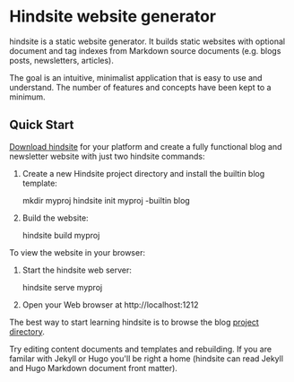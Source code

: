 # Hindsite website generator

hindsite is a static website generator. It builds static websites with optional
document and tag indexes from Markdown source documents (e.g. blogs posts,
newsletters, articles).

The goal is an intuitive, minimalist application that is easy to use and
understand. The number of features and concepts have been kept to a minimum.


## Quick Start
[Download hindsite](TODO) for your platform and create a fully functional blog and
newsletter website with just two hindsite commands:

1. Create a new Hindsite project directory and install the builtin blog
   template:

    mkdir myproj
    hindsite init myproj -builtin blog

2. Build the website:

    hindsite build myproj

To view the website in your browser:

1. Start the hindsite web server:

    hindsite serve myproj

2. Open your Web browser at http://localhost:1212

The best way to start learning hindsite is to browse the blog [project
directory](#projects).

Try editing content documents and templates and rebuilding. If you are familar
with Jekyll or Hugo you'll be right a home (hindsite can read Jekyll and Hugo
Markdown document front matter).
